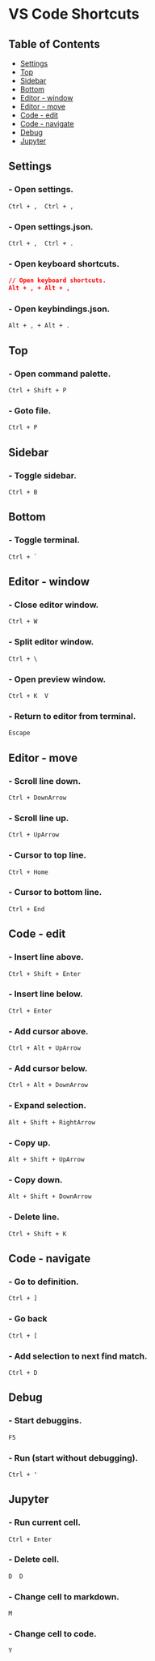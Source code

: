 VS Code Shortcuts
=================

Table of Contents
-----------------

- [Settings](#settings)
- [Top](#top)
- [Sidebar](#sidebar)
- [Bottom](#bottom)
- [Editor - window](#editor---window)
- [Editor - move](#editor---move)
- [Code - edit](#code---edit)
- [Code - navigate](#code---navigate)
- [Debug](#debug)
- [Jupyter](#jupyter)

Settings
--------

### - Open settings.
    Ctrl + ,  Ctrl + ,
### - Open settings.json.
    Ctrl + ,  Ctrl + .
### - Open keyboard shortcuts.
```json
// Open keyboard shortcuts.
Alt + , + Alt + ,
```
### - Open keybindings.json.
    Alt + , + Alt + .

Top
---

### - Open command palette.
    Ctrl + Shift + P
### - Goto file.
    Ctrl + P

Sidebar
-------

### - Toggle sidebar.
    Ctrl + B

Bottom
------

### - Toggle terminal.
    Ctrl + `

Editor - window
---------------

### - Close editor window.
    Ctrl + W
### - Split editor window.
    Ctrl + \
### - Open preview window.
    Ctrl + K  V
### - Return to editor from terminal.
    Escape

Editor - move
-------------

### - Scroll line down.
    Ctrl + DownArrow
### - Scroll line up.
    Ctrl + UpArrow
### - Cursor to top line.
    Ctrl + Home
### - Cursor to bottom line.
    Ctrl + End

Code - edit
-----------

### - Insert line above.
    Ctrl + Shift + Enter
### - Insert line below.
    Ctrl + Enter
### - Add cursor above.
    Ctrl + Alt + UpArrow
### - Add cursor below.
    Ctrl + Alt + DownArrow
### - Expand selection.
    Alt + Shift + RightArrow
### - Copy up.
    Alt + Shift + UpArrow
### - Copy down.
    Alt + Shift + DownArrow
### - Delete line.
    Ctrl + Shift + K

Code - navigate
---------------

### - Go to definition.
    Ctrl + ]
### - Go back
    Ctrl + [
### - Add selection to next find match.
    Ctrl + D

Debug
-----

### - Start debuggins.
    F5
### - Run (start without debugging).
    Ctrl + '

Jupyter
-------

### - Run current cell.
    Ctrl + Enter
### - Delete cell.
    D  D
### - Change cell to markdown.
    M
### - Change cell to code.
    Y


